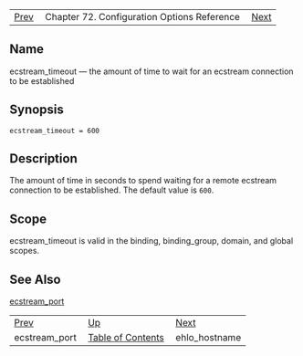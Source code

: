 |     |     |     |
| --- | --- | --- |
| [Prev](conf.ref.ecstream_port)  | Chapter 72. Configuration Options Reference |  [Next](conf.ref.ehlo_hostname) |

<a name="conf.ref.ecstream_timeout"></a>
## Name

ecstream_timeout — the amount of time to wait for an ecstream connection to be established

## Synopsis

`ecstream_timeout = 600`

## Description

The amount of time in seconds to spend waiting for a remote ecstream connection to be established. The default value is `600`.

## Scope

ecstream_timeout is valid in the binding, binding_group, domain, and global scopes.

## See Also

[ecstream_port](conf.ref.ecstream_port "ecstream_port")

|     |     |     |
| --- | --- | --- |
| [Prev](conf.ref.ecstream_port)  | [Up](config.options.ref) |  [Next](conf.ref.ehlo_hostname) |
| ecstream_port  | [Table of Contents](index) |  ehlo_hostname |

